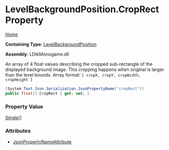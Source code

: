 # LevelBackgroundPosition\.CropRect Property

[Home](../../../README.md)

**Containing Type**: [LevelBackgroundPosition](../README.md)

**Assembly**: LDtkMonogame\.dll

  
 An array of 4 float values describing the cropped sub\-rectangle of the displayed background image\. This cropping happens when original is larger than the level bounds\. Array format: `[ cropX, cropY, cropWidth, cropHeight ]` 

```csharp
[System.Text.Json.Serialization.JsonPropertyName("cropRect")]
public float[] CropRect { get; set; }
```

### Property Value

[Single](https://docs.microsoft.com/en-us/dotnet/api/system.single)\[\]

### Attributes

* [JsonPropertyNameAttribute](https://docs.microsoft.com/en-us/dotnet/api/system.text.json.serialization.jsonpropertynameattribute)

